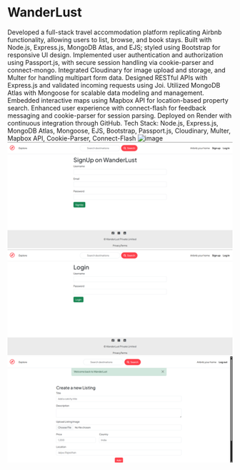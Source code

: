 # WanderLust
Developed a full-stack travel accommodation platform replicating Airbnb functionality, allowing users to list, browse, and book stays.
Built with Node.js, Express.js, MongoDB Atlas, and EJS; styled using Bootstrap for responsive UI design. 
Implemented user authentication and authorization using Passport.js, with secure session handling via cookie-parser and connect-mongo. 
Integrated Cloudinary for image upload and storage, and Multer for handling multipart form data.
Designed RESTful APIs with Express.js and validated incoming requests using Joi. 
Utilized MongoDB Atlas with Mongoose for scalable data modeling and management. 
Embedded interactive maps using Mapbox API for location-based property search.
Enhanced user experience with connect-flash for feedback messaging and cookie-parser for session parsing. 
Deployed on Render with continuous integration through GitHub.
Tech Stack: Node.js, Express.js, MongoDB Atlas, Mongoose, EJS, Bootstrap, Passport.js, Cloudinary, Multer, Mapbox API, Cookie-Parser, Connect-Flash
![image](C:\Users\adars\Downloads\don-kaveen-93IYznJPkOA-unsplash.jpg)
![image](https://github.com/AdarshVerma1968/WanderLust/blob/main/Screenshot%20(161).png?raw=true)
![image](https://github.com/AdarshVerma1968/WanderLust/blob/main/Screenshot%20(162).png?raw=true)
![image](https://github.com/AdarshVerma1968/WanderLust/blob/main/Screenshot%20(163).png?raw=true)
